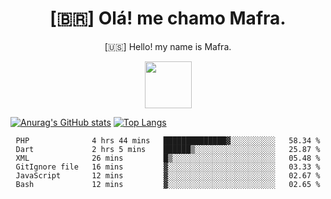 
<!--Titulo-->           
<h1 align="center">
 [🇧🇷] Olá! me chamo Mafra.
</h1>
<p align="center">
 [🇺🇸] Hello! my name is Mafra.
</p>
<p align="center">
<img src="https://media3.giphy.com/media/hu9xj9UtxpoY3oytsh/giphy.gif?cid=ecf05e47xx6fyhk8nnij7i7v1wr8yoij8jabs4xuww5k8apm&rid=giphy.gif&ct=s" width="75" height="75"/>
</p>

<!--<pre>
    
</pre>-->

[![Anurag's GitHub stats](https://github-readme-stats.vercel.app/api?username=MafraLP&show_icons=true&theme=dracula)](https://github.com/anuraghazra/github-readme-stats)
[![Top Langs](https://github-readme-stats.vercel.app/api/top-langs/?username=anuraghazra&layout=compact&theme=dracula)](https://github.com/anuraghazra/github-readme-stats)

<div align="center">
<!--START_SECTION:waka-->

```text
PHP              4 hrs 44 mins   ██████████████▓░░░░░░░░░░   58.34 %
Dart             2 hrs 5 mins    ██████▒░░░░░░░░░░░░░░░░░░   25.87 %
XML              26 mins         █▒░░░░░░░░░░░░░░░░░░░░░░░   05.48 %
GitIgnore file   16 mins         ▓░░░░░░░░░░░░░░░░░░░░░░░░   03.33 %
JavaScript       12 mins         ▓░░░░░░░░░░░░░░░░░░░░░░░░   02.67 %
Bash             12 mins         ▓░░░░░░░░░░░░░░░░░░░░░░░░   02.65 %
```

<!--END_SECTION:waka-->



